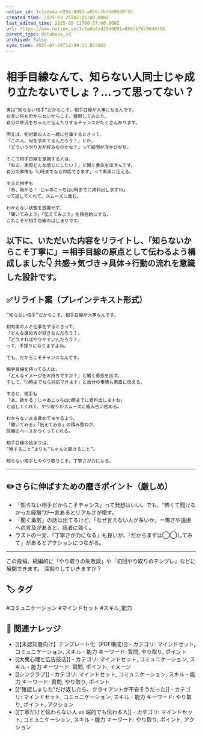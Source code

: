 ```yaml
---
notion_id: 1c1ade4a-d294-8091-a056-fb7db9649f55
created_time: 2025-03-25T02:05:00.000Z
last_edited_time: 2025-05-11T00:57:00.000Z
url: https://www.notion.so/1c1ade4ad2948091a056fb7db9649f55
parent_type: database_id
archived: False
sync_time: 2025-07-19T12:49:55.853865
---
```


# 相手目線なんて、知らない人同士じゃ成り立たないでしょ？…って思ってない？

```plain text
実は“知らない相手”だからこそ、相手目線が大事になるんです。
お互い何も分からないからこそ、質問してみたり、
自分の状況をちゃんと伝えたりするチャンスがたくさんあります。

例えば、初対面の人と一緒に仕事するときって、
「この人、何を求めてるんだろう？」とか、
「どういうやり方が好みなのかな？」って疑問が浮かびがち。

そこで相手目線を意識する人は、
「ねえ、実際どんな感じにしたい？」と聞く勇気を出すんです。
自分の事情も「◯時までなら対応できます」って素直に伝える。

すると相手も
「あ、助かる！ じゃあこっちは◯時までに資料出しますね」
って返してくれて、スムーズに進む。

わからない状態を放置せず、
「聞いてみよう」「伝えてみよう」を積極的にする、
これこそが相手目線のはじまりです。

```
以下に、いただいた内容をリライトし、「知らないからこそ丁寧に」＝相手目線の原点として伝わるよう構成しました👇
共感→気づき→具体→行動の流れを意識した設計です。
---
## ✅リライト案（プレインテキスト形式）
```plain text
“知らない相手”だからこそ、相手目線が大事なんです。

初対面の人と仕事をするときって、
「どんな進め方が好きなんだろう？」
「どうすればやりやすいんだろう？」
って、手探りになりますよね。

でも、だからこそチャンスなんです。

相手目線を持ってる人は、
「どんなイメージをお持ちですか？」と聞く勇気を出す。
そして、「◯時までなら対応できます」と自分の事情も素直に伝える。

すると、相手も
「あ、助かる！じゃあこっちは◯時までに資料出しますね」
と返してくれて、やり取りがスムーズに噛み合い始める。

わからないまま進めてモヤるより、
「聞いてみる」「伝えてみる」の積み重ねが、
信頼のベースをつくってくれる。

相手目線の始まりは、
“察すること”よりも“ちゃんと聞けること”。

知らない相手とのやり取りこそ、丁寧さが力になる。

```
---
## ✏️さらに伸ばすための磨きポイント（厳しめ）
- 「知らない相手だからこそチャンス」って発想はいい。でも、“怖くて聞けなかった経験”が一言あるとリアルさが増す。
- 「聞く勇気」の話は出てるけど、「なぜ言えない人が多いか」＝怖さや遠慮への言及があると、読者に効く。
- ラストの一文、「丁寧さが力になる」も良いが、「だからまずは◯◯してみて」があるとアクションにつながる。
---
この投稿、続編的に「やり取りの失敗談」や「初回やり取りのテンプレ」などに展開できます。
深掘りしていきますか？

## 🏷️ タグ
#コミュニケーション #マインドセット #スキル_能力

## 🔗 関連ナレッジ
- [[【未認知層向け】テンプレート化（PDF構成）]] - カテゴリ: マインドセット, コミュニケーション, スキル・能力 キーワード: 質問, やり取り, ポイント
- [[大衆心理と広告技法]] - カテゴリ: マインドセット, コミュニケーション, スキル・能力 キーワード: 質問, ポイント, イメージ
- [[シンクラブ]] - カテゴリ: マインドセット, コミュニケーション, スキル・能力 キーワード: 質問, やり取り, ポイント
- [[“確認しました”だけ返したら、クライアントが不安そうだった]] - カテゴリ: マインドセット, コミュニケーション, スキル・能力 キーワード: やり取り, ポイント, アクション
- [[丁寧だけど伝わらない人 vs 端的でも伝わる人]] - カテゴリ: マインドセット, コミュニケーション, スキル・能力 キーワード: やり取り, ポイント, アクション
